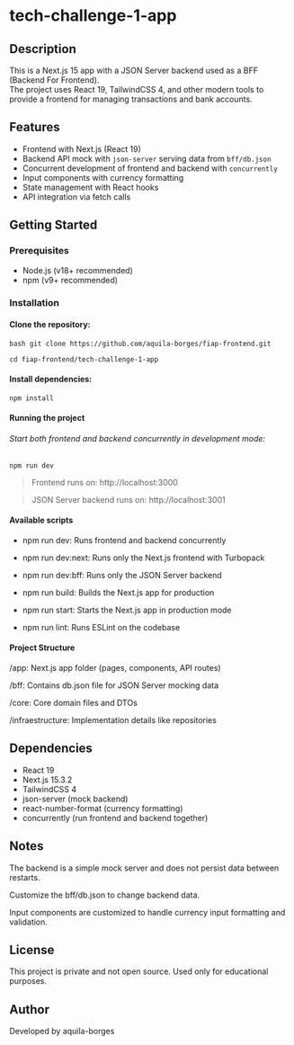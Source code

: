 # tech-challenge-1-app

## Description

This is a Next.js 15 app with a JSON Server backend used as a BFF (Backend For Frontend).  
The project uses React 19, TailwindCSS 4, and other modern tools to provide a frontend for managing transactions and bank accounts.

## Features

- Frontend with Next.js (React 19)
- Backend API mock with `json-server` serving data from `bff/db.json`
- Concurrent development of frontend and backend with `concurrently`
- Input components with currency formatting
- State management with React hooks
- API integration via fetch calls

## Getting Started

### Prerequisites

- Node.js (v18+ recommended)
- npm (v9+ recommended)

### Installation

#### Clone the repository:

`bash git clone https://github.com/aquila-borges/fiap-frontend.git`

`cd fiap-frontend/tech-challenge-1-app`

#### Install dependencies:

`npm install`

#### Running the project
###### Start both frontend and backend concurrently in development mode:

`npm run dev`

> Frontend runs on: http://localhost:3000

> JSON Server backend runs on: http://localhost:3001

#### Available scripts

- npm run dev: Runs frontend and backend concurrently

- npm run dev:next: Runs only the Next.js frontend with Turbopack

- npm run dev:bff: Runs only the JSON Server backend

- npm run build: Builds the Next.js app for production

- npm run start: Starts the Next.js app in production mode

- npm run lint: Runs ESLint on the codebase

#### Project Structure
/app: Next.js app folder (pages, components, API routes)

/bff: Contains db.json file for JSON Server mocking data

/core: Core domain files and DTOs

/infraestructure: Implementation details like repositories

## Dependencies

- React 19
- Next.js 15.3.2
- TailwindCSS 4
- json-server (mock backend)
- react-number-format (currency formatting)
- concurrently (run frontend and backend together)

## Notes
The backend is a simple mock server and does not persist data between restarts.

Customize the bff/db.json to change backend data.

Input components are customized to handle currency input formatting and validation.

## License
This project is private and not open source.
Used only for educational purposes.

## Author
Developed by aquila-borges